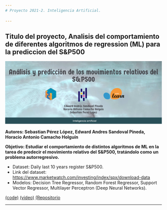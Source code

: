 ```yaml
---
# Proyecto 2021-2. Inteligencia Artificial. 

---
```


## Titulo del proyecto, Analisis del comportamiento de diferentes algoritmos de regression (ML) para la prediccion del S&P500  <a name="proy1"></a>

<img src="https://raw.githubusercontent.com/Horus19/ProyectoIA/master/banner.jpg" style="width:700px;">

**Autores: Sebastian Pérez López, Edward Andres Sandoval Pineda, Horacio Antonio Camacho Holguín**

**Objetivo: Estudiar el comportamiento de distintos algoritmos de ML en la tarea de predecir el movimiento relativo del S&P500, tratándolo como un problema autorregresivo.**

- Dataset: Daily last 10 years register S&P500.
- Link del dataset: https://www.marketwatch.com/investing/index/spx/download-data
- Modelos: Decision Tree Regressor, Random Forest Regressor, Support Vector Regressor, Multilayer Perceptron (Deep Neural Networks).

[(code)](https://github.com/Horus19/ProyectoIA/blob/master/Final_Notebook.ipynb) [(video)](https://www.youtube.com/watch?v=FiUdFWZhLoo&ab_channel=TheCamacho2012) [(Repositorio](https://github.com/Horus19/ProyectoIA)

---
